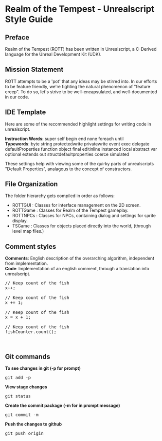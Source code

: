 # Realm of the Tempest - Unrealscript Style Guide #

## Preface ##
Realm of the Tempest (ROTT) has been written in Unrealscript, a C-Derived language for the Unreal Development Kit (UDK).
<br />

## Mission Statement ##
ROTT attempts to be a 'pot' that any ideas may be stirred into.  In our efforts to be feature friendly, we're fighting the natural phenomenon of "feature creep".  To do so, let's strive to be well-encapsulated, and well-documented in our code.
<br />

## IDE Template ##
Here are some of the recommended highlight settings for writing code in unrealscript. <br />

__Instruction Words__: super self begin end none foreach until <br />
__Typewords__: byte string protectedwrite privatewrite event exec delegate defaultProperties function object final editinline instanced local abstract var optional extends out structdefaultproperties coerce simulated

These settings help with viewing some of the quirky parts of unrealscripts "Default Properties", analagous to the concept of constructors.

## File Organization ##
The folder hierarchy gets compiled in order as follows:
 - ROTTGUI : Classes for interface management on the 2D screen.
 - ROTTGame : Classes for Realm of the Tempest gameplay.
 - ROTTNPCs : Classes for NPCs, containing dialog and settings for sprite display.
 - TSGame : Classes for objects placed directly into the world, (through level map files.)
  
## Comment styles ##

__Comments__: English description of the overarching algorithm, independent from implementation. <br />
__Code__: Implementation of an english comment, through a translation into unrealscript.

<pre>
// Keep count of the fish
x++;

// Keep count of the fish
x += 1;

// Keep count of the fish
x = x + 1;

// Keep count of the fish
fishCounter.count();
</pre><br/ >

## Git commands ##
__To see changes in git (-p for prompt)__
<pre>git add -p</pre>

__View stage changes__
<pre>git status</pre>

__Create the commit package (-m for in prompt message)__
<pre>git commit -m</pre>

__Push the changes to github__
<pre>git push origin <branch (e.g. master)></pre>
